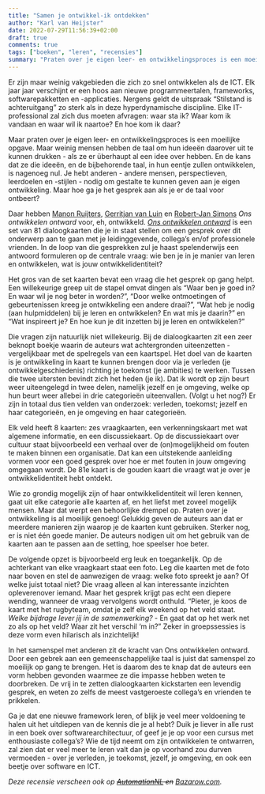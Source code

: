 ```yaml
---
title: "Samen je ontwikkel-ik ontdekken"
author: "Karl van Heijster"
date: 2022-07-29T11:56:39+02:00
draft: true
comments: true
tags: ["boeken", "leren", "recensies"]
summary: "Praten over je eigen leer- en ontwikkelingsproces is een moeilijke opgave. Maar weinig mensen hebben de taal om hun ideeën daarover uit te kunnen drukken - als ze er überhaupt al een idee over hebben. En de kans dat ze die ideeën, en de bijbehorende taal, in hun eentje zullen ontwikkelen, is nagenoeg nul. Je hebt anderen - andere mensen, perspectieven, leerdoelen en -stijlen - nodig om gestalte te kunnen geven aan je eigen ontwikkeling. Maar hoe ga je het gesprek aan als je er de taal voor ontbeert? Daar hebben Manon Ruijters, Gerritjan van Luin en Robert-Jan Simons *Ons ontwikkelen ontward* voor, eh, ontwikkeld"
---
```


Er zijn maar weinig vakgebieden die zich zo snel ontwikkelen als de ICT. Elk jaar jaar verschijnt er een hoos aan nieuwe programmeertalen, frameworks, softwarepakketten en -applicaties. Nergens geldt de uitspraak “Stilstand is achteruitgang” zo sterk als in deze hyperdynamische discipline. Elke IT-professional zal zich dus moeten afvragen: waar sta ik? Waar kom ik vandaan en waar wil ik naartoe? En hoe kom ik daar? 


Maar praten over je eigen leer- en ontwikkelingsproces is een moeilijke opgave. Maar weinig mensen hebben de taal om hun ideeën daarover uit te kunnen drukken - als ze er überhaupt al een idee over hebben. En de kans dat ze die ideeën, en de bijbehorende taal, in hun eentje zullen ontwikkelen, is nagenoeg nul. Je hebt anderen - andere mensen, perspectieven, leerdoelen en -stijlen - nodig om gestalte te kunnen geven aan je eigen ontwikkeling. Maar hoe ga je het gesprek aan als je er de taal voor ontbeert?


Daar hebben [Manon Ruijters](https://www.linkedin.com/in/manonruijters/), [Gerritjan van Luin](http://www.vanluincoaching.nl/) en [Robert-Jan Simons](https://www.visieopleren.nl/) *Ons ontwikkelen ontward* voor, eh, ontwikkeld. [*Ons ontwikkelen ontward*](https://www.bua.nl/product/100-10692_Ons-Ontwikkelen-Ontward) is een set van 81 dialoogkaarten die je in staat stellen om een gesprek over dit onderwerp aan te gaan met je leidinggevende, collega’s en/of professionele vrienden. In de loop van die gesprekken zul je haast spelenderwijs een antwoord formuleren op de centrale vraag: wie ben je in je manier van leren en ontwikkelen, wat is jouw ontwikkelidentiteit?


Het gros van de set kaarten bevat een vraag die het gesprek op gang helpt. Een willekeurige greep uit de stapel omvat dingen als “Waar ben je goed in? En waar wil je nog beter in worden?”, “Door welke ontmoetingen of gebeurtenissen kreeg je ontwikkeling een andere draai?”, “Wat heb je nodig (aan hulpmiddelen) bij je leren en ontwikkelen? En wat mis je daarin?” en “Wat inspireert je? En hoe kun je dit inzetten bij je leren en ontwikkelen?”


Die vragen zijn natuurlijk niet willekeurig. Bij de dialoogkaarten zit een zeer beknopt boekje waarin de auteurs wat achtergronden uiteenzetten - vergelijkbaar met de spelregels van een kaartspel. Het doel van de kaarten is je ontwikkeling in kaart te kunnen brengen door via je verleden (je ontwikkelgeschiedenis) richting je toekomst (je ambities) te werken. Tussen die twee uitersten bevindt zich het heden (je ik). Dat ik wordt op zijn beurt weer uiteengelegd in twee delen, namelijk jezelf en je omgeving, welke op hun beurt weer allebei in drie categorieën uiteenvallen. (Volgt u het nog?) Er zijn in totaal dus tien velden van onderzoek: verleden, toekomst; jezelf en haar categorieën, en je omgeving en haar categorieën.


Elk veld heeft 8 kaarten: zes vraagkaarten, een verkenningskaart met wat algemene informatie, en een discussiekaart. Op de discussiekaart over cultuur staat bijvoorbeeld een verhaal over de (on)mogelijkheid om fouten te maken binnen een organisatie. Dat kan een uitstekende aanleiding vormen voor een goed gesprek over hoe er met fouten in jouw omgeving omgegaan wordt. De 81e kaart is de gouden kaart die vraagt wat je over je ontwikkelidentiteit hebt ontdekt.


Wie zo grondig mogelijk zijn of haar ontwikkelidentiteit wil leren kennen, gaat uit elke categorie alle kaarten af, en het liefst met zoveel mogelijk mensen. Maar dat werpt een behoorlijke drempel op. Praten over je ontwikkeling is al moeilijk genoeg! Gelukkig geven de auteurs aan dat er meerdere manieren zijn waarop je de kaarten kunt gebruiken. Sterker nog, er is niet één goede manier. De auteurs nodigen uit om het gebruik van de kaarten aan te passen aan de setting, hoe speelser hoe beter.


De volgende opzet is bijvoorbeeld erg leuk en toegankelijk. Op de achterkant van elke vraagkaart staat een foto. Leg die kaarten met de foto naar boven en stel de aanwezigen de vraag: welke foto spreekt je aan? Of welke juist totaal niet? Die vraag alleen al kan interessante inzichten opleverenover iemand. Maar het gesprek krijgt pas echt een diepere wending, wanneer de vraag vervolgens wordt onthuld. “Pieter, je koos de kaart met het rugbyteam, omdat je zelf elk weekend op het veld staat. *Welke bijdrage lever jij in de samenwerking?* - En gaat dat op het werk net zo als op het veld? Waar zit het verschil ‘m in?” Zeker in groepssessies is deze vorm even hilarisch als inzichtelijk!


In het samenspel met anderen zit de kracht van Ons ontwikkelen ontward. Door een gebrek aan een gemeenschappelijke taal is juist dat samenspel zo moeilijk op gang te brengen. Het is daarom des te knap dat de auteurs een vorm hebben gevonden waarmee ze die impasse hebben weten te doorbreken. De vrij in te zetten dialoogkaarten kickstarten een levendig gesprek, en weten zo zelfs de meest vastgeroeste collega’s en vrienden te prikkelen. 


Ga je dat ene nieuwe framework leren, of blijk je veel meer voldoening te halen uit het uitdiepen van de kennis die je al hebt? Duik je liever in alle rust in een boek over softwarearchitectuur, of geef je je op voor een cursus met enthousiaste collega’s? Wie de tijd neemt om zijn ontwikkelen te ontwarren, zal zien dat er veel meer te leren valt dan je op voorhand zou durven vermoeden - over je verleden, je toekomst, jezelf, je omgeving, en ook een beetje over software en ICT.


*Deze recensie verscheen ook op ~~[AutomationNL](https://www.automationnl.nl/) en~~ [Bazarow.com](https://bazarow.com/).*
